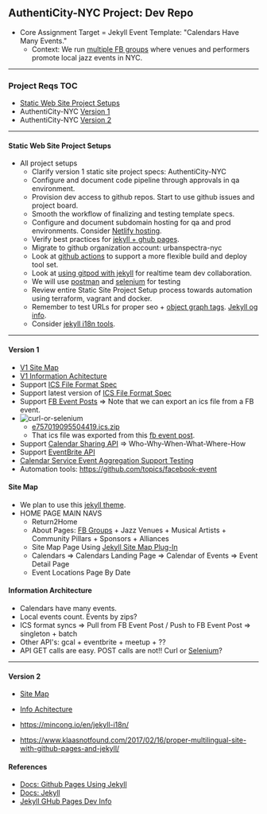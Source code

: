 ## AuthentiCity-NYC Project: Dev Repo
- Core Assignment Target = Jekyll Event Template: "Calendars Have Many Events."
  - Context: We run [multiple FB groups](https://linktr.ee/authenticitynyc) where venues and performers promote local jazz events in NYC.
---
### Project Reqs TOC
- [Static Web Site Project Setups](#static-web-site-project-setups)
- AuthentiCity-NYC [Version 1](#version-1)
- AuthentiCity-NYC [Version 2](#version-2)
---
#### Static Web Site Project Setups
- All project setups
  - Clarify version 1 static site project specs: AuthentiCity-NYC
  - Configure and document code pipeline through approvals in qa environment.
  - Provision dev access to github repos.  Start to use github issues and project board.
  - Smooth the workflow of finalizing and testing template specs.
  - Configure and document subdomain hosting for qa and prod environments.  Consider [Netlify hosting](https://www.netlify.com/).
  - Verify best practices for [jekyll + ghub pages](#references).
  - Migrate to github organization account: urbanspectra-nyc
  - Look at [github actions](https://socsieng.github.io/blogging/2020/09/07/using-github-actions-over-github-pages.html) to support a more flexible build and deploy tool set.
  - Look at [using gitpod with jekyll](https://talk.jekyllrb.com/t/new-video-develop-jekyll-or-github-pages-using-docker-containers/7199) for realtime team dev collaboration.
  - We will use [postman](https://www.tecmint.com/install-postman-on-linux-desktop/) and [selenium](https://medium.com/@fortheloveoftech/automating-facebook-events-with-python-and-selenium-dca4c52e2513) for testing
  - Review entire Static Site Project Setup process towards automation using terraform, vagrant and docker.
  - Remember to test URLs for proper seo + [object graph tags](https://ogp.me/#types).  [Jekyll og info](https://gist.github.com/davidensinger/5431869).
  - Consider [jekyll i18n tools](https://polyglot.untra.io/).
---
#### Version 1
  - [V1 Site Map](#v1-site-map)
  - [V1 Information Achitecture](#v1-information-architecture)
  - Support [ICS File Format Spec](https://docs.fileformat.com/email/ics/)
  - Support latest version of [ICS File Format Spec](https://icalendar.org/)
  - Support [FB Event Posts](https://www.facebook.com/events/3310363792539939) => Note that we can export an ics file from a FB event.
  - ![curl-or-selenium](https://user-images.githubusercontent.com/34130568/183911688-cbe75714-52f5-49eb-9072-2db3b55a25a6.png)
    - [e757019095504419.ics.zip](https://github.com/jeremy-donson/authenticity-nyc-dev/files/9300497/e757019095504419.ics.zip)
    - That ics file was exported from this [fb event post](https://www.facebook.com/events/757019095504419/).
  - Support [Calendar Sharing API](https://developers.google.com/calendar/api) => Who-Why-When-What-Where-How
  - Support [EventBrite API](https://www.eventbrite.com/platform/docs/api-basics)
  - [Calendar Service Event Aggregation Support Testing](https://talk.jekyllrb.com/t/how-to-fetch-an-ics-icalendar-response-and-show-it-in-jekyll/5723)
  - Automation tools: https://github.com/topics/facebook-event

#### Site Map
- We plan to use this [jekyll theme](https://www.fourkitchens.com/blog/article/jekyll-event-schedule/).
- HOME PAGE MAIN NAVS
  - Return2Home
  - About Pages: [FB Groups](https://linktr.ee/authenticitynyc) + Jazz Venues + Musical Artists + Community Pillars + Sponsors + Alliances
  - Site Map Page Using [Jekyll Site Map Plug-In](https://github.com/jekyll/jekyll-sitemap)
  - Calendars => Calendars Landing Page => Calendar of Events => Event Detail Page
  - Event Locations Page By Date

#### Information Architecture
  - Calendars have many events.
  - Local events count.  Events by zips?
  - ICS format syncs => Pull from FB Event Post / Push to FB Event Post => singleton + batch
  - Other API's:  gcal + eventbrite + meetup + ??
  - API GET calls are easy.  POST calls are not!!  Curl or [Selenium](https://github.com/ethanXWL/Python-Selenium-Facebook-group-auto-poster/blob/master/README.md)?

---
#### Version 2
  - [Site Map](#v2-site-map)
  - [Info Achitecture](#v2-info-architecture)

- https://mincong.io/en/jekyll-i18n/
- https://www.klaasnotfound.com/2017/02/16/proper-multilingual-site-with-github-pages-and-jekyll/

#### References
- [Docs: Github Pages Using Jekyll](https://docs.github.com/en/pages/setting-up-a-github-pages-site-with-jekyll)
- [Docs: Jekyll](https://jekyllrb.com/docs/)
- [Jekyll GHub Pages Dev Info](https://github.com/carpentries-incubator/jekyll-pages-novice)
